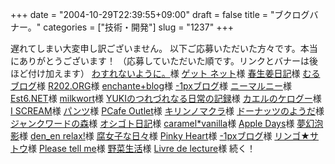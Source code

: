 +++
date = "2004-10-29T22:39:55+09:00"
draft = false
title = "ブクログバナー。"
categories = ["技術・開発"]
slug = "1237"
+++

遅れてしまい大変申し訳ございません。
以下ご応募いただいた方々です。本当にありがとうございます！
（応募していただいた順です。リンクとバナーは後ほど付け加えます）
<a href="http://maki.jugem.cc/?eid=62" target="_blank">わすれないように。</a>様
<a href="http://get.daa.jp/blog/?eid=81" target="_blank">ゲット ネット</a>様
<a href="http://sage.pooton.net/blog/archives/2004/10/post_87.html" target="_blank">春生姜日記</a>様
<a href="http://linkya.jugem.cc/?eid=10" target="_blank">むるブログ</a>様
<a href="http://r202.org/mt/archives/000450.html" target="_blank">R202.ORG</a>様
<a href="http://enchante.jugem.jp/?eid=88" target="_blank">enchante+blog</a>様
<a href="http://gaolog.jugem.jp/?eid=45" target="_blank">-1pxブログ</a>様
<a href="http://202.be/article/736387.html" target="_blank">ニーマルニー</a>様
<a href="http://blog.est6.net/archives/000187.html" target="_blank">Est6.NET</a>様
<a href="http://www.milkwort.org/log/000113.html" target="_blank">milkwort</a>様
<a href="http://yuki930.jugem.cc/?eid=112" target="_blank">YUKIのつれづれなる日常の記録</a>様
<a href="http://uutan.jugem.jp/?eid=54" target="_blank">カエルのケログー</a>様
<a href="http://buraritabi.jugem.cc/?eid=213" target="_blank">I SCREAM</a>様
<a href="http://zubon.jugem.jp/?eid=93" target="_blank">パンツ</a>様
<a href="http://pcafe.jugem.jp/?eid=20" target="_blank">PCafe Outlet</a>様
<a href="http://cheerysmile.jugem.cc/?eid=114" target="_blank">キリンノマクラ</a>様
<a href="http://doughnut.jugem.cc/?eid=331" target="_blank">ドーナッツのようだ</a>様
<a href="http://wjw.boo.jp/blog/archives/000248.html" target="_blank">ジャンクワードの森</a>様
<a href="http://yaplog.jp/yousai/archive/463" target="_blank">オシゴト日記</a>様
<a href="http://caramel.lomo.jp/blog/archives/000845.php" target="_blank">caramel*vanilla</a>様
<a href="http://hisato.y32.net/blog/log/eid230.html" target="_blank">Apple Days</a>様
<a href="http://daybreak.jugem.cc/?eid=148" target="_blank">夢幻泡影</a>様
<a href="http://www.denen.com/blog/archives/001056.html" target="_blank">den_en relax!</a>様
<a href="http://asaba.jugem.cc/?eid=183" target="_blank">腐女子な日々</a>様
<a href="http://kana.tea-nifty.com/pinky/2004/10/booklog.html" target="_blank">Pinky Heart</a>様
<a href="http://gaolog.jugem.jp/?eid=51" target="_blank">-1pxブログ</a>様
<a href="http://apple310.jugem.jp/?eid=260" target="_blank">リンゴ★サトウ</a>様
<a href="http://yaplog.jp/english/archive/1" target="_blank">Please tell me</a>様
<a href="http://roundoff.jugem.cc/?eid=114" target="_blank">野菜生活</a>様
<a href="http://ellemai.jugem.cc/?eid=87" target="_blank">Livre de lecture</a>様
続く！
